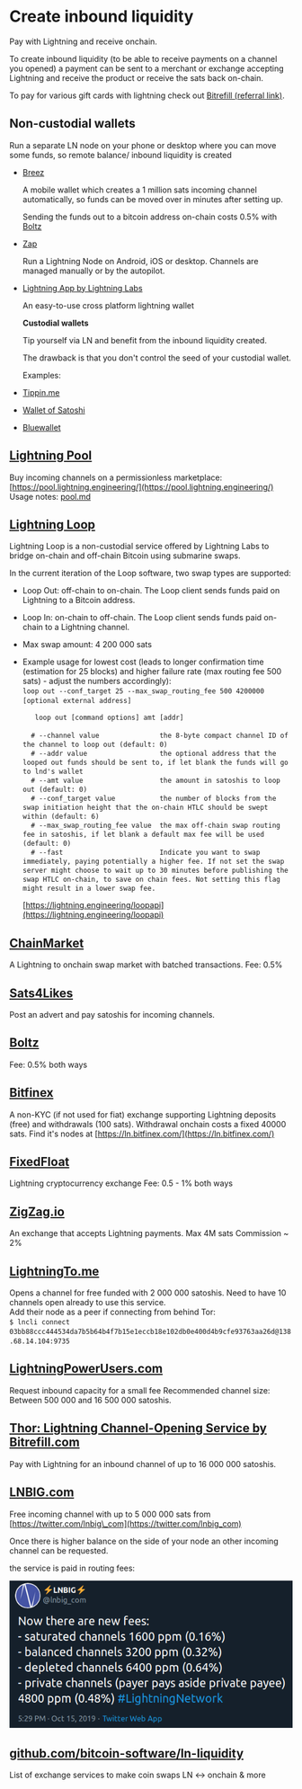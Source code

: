 # Create inbound liquidity

Pay with Lightning and receive onchain.

To create inbound liquidity \(to be able to receive payments on a channel you opened\) a payment can be sent to a merchant or exchange accepting Lightning and receive the product or receive the sats back on-chain.

To pay for various gift cards with lightning check out [Bitrefill \(referral link\)](https://www.bitrefill.com/buy/?code=XapbJJd8).

## Non-custodial wallets

Run a separate LN node on your phone or desktop where you can move some funds, so remote balance/ inbound liquidity is created

* [Breez](https://breez.technology/)  

  A mobile wallet which creates a 1 million sats incoming channel automatically, so funds can be moved over in minutes after setting up.  

  Sending the funds out to a bitcoin address on-chain costs 0.5% with [Boltz](https://boltz.exchange/)

* [Zap](https://zap.jackmallers.com/)   

  Run a Lightning Node on Android, iOS or desktop. Channels are managed manually or by the autopilot.

* [Lightning App by Lightning Labs](https://github.com/lightninglabs/lightning-app)  

  An easy-to-use cross platform lightning wallet

  **Custodial wallets**

  Tip yourself via LN and benefit from the inbound liquidity created.

  The drawback is that you don't control the seed of your custodial wallet.  

  Examples:  

* [Tippin.me](https://tippin.me/)
* [Wallet of Satoshi](https://www.walletofsatoshi.com/)
* [Bluewallet](https://bluewallet.io/)

## [Lightning Pool](https://pool.lightning.engineering/)

Buy incoming channels on a permissionless marketplace: [https://pool.lightning.engineering/](https://pool.lightning.engineering/) Usage notes: [pool.md](pool.md)

## [Lightning Loop](https://github.com/lightninglabs/loop)

Lightning Loop is a non-custodial service offered by Lightning Labs to bridge on-chain and off-chain Bitcoin using submarine swaps.

In the current iteration of the Loop software, two swap types are supported:

* Loop Out: off-chain to on-chain. The Loop client sends funds paid on Lightning to a Bitcoin address.
* Loop In: on-chain to off-chain. The Loop client sends funds paid on-chain to a Lightning channel.
* Max swap amount: 4 200 000 sats
* Example usage for lowest cost \(leads to longer confirmation time \(estimation for 25 blocks\) and higher failure rate \(max routing fee 500 sats\) - adjust the numbers accordingly\):  
  `loop out --conf_target 25 --max_swap_routing_fee 500 4200000 [optional external address]`

  ```text
     loop out [command options] amt [addr]

    # --channel value               the 8-byte compact channel ID of the channel to loop out (default: 0)
    # --addr value                  the optional address that the looped out funds should be sent to, if let blank the funds will go to lnd's wallet
    # --amt value                   the amount in satoshis to loop out (default: 0)
    # --conf_target value           the number of blocks from the swap initiation height that the on-chain HTLC should be swept within (default: 6)
    # --max_swap_routing_fee value  the max off-chain swap routing fee in satoshis, if let blank a default max fee will be used (default: 0)
    # --fast                        Indicate you want to swap immediately, paying potentially a higher fee. If not set the swap server might choose to wait up to 30 minutes before publishing the swap HTLC on-chain, to save on chain fees. Not setting this flag might result in a lower swap fee.
  ```

  [https://lightning.engineering/loopapi](https://lightning.engineering/loopapi)

## [ChainMarket](https://chainmarket.etleneum.com/)

A Lightning to onchain swap market with batched transactions. Fee: 0.5%

## [Sats4Likes](https://kriptode.com/satsforlikes/index.html)

Post an advert and pay satoshis for incoming channels.

## [Boltz](https://boltz.exchange/)

Fee: 0.5% both ways

## [Bitfinex](https://bitfinex.com)

A non-KYC \(if not used for fiat\) exchange supporting Lightning deposits \(free\) and withdrawals \(100 sats\). Withdrawal onchain costs a fixed 40000 sats. Find it's nodes at [https://ln.bitfinex.com/](https://ln.bitfinex.com/)

## [FixedFloat](https://fixedfloat.com/)

Lightning cryptocurrency exchange Fee: 0.5 - 1% both ways

## [ZigZag.io](https://zigzag.io/#/)

An exchange that accepts Lightning payments. Max 4M sats Commission ~ 2%

## [LightningTo.me](https://lightningto.me/)

Opens a channel for free funded with 2 000 000 satoshis. Need to have 10 channels open already to use this service.  
Add their node as a peer if connecting from behind Tor:  
`$ lncli connect 03bb88ccc444534da7b5b64b4f7b15e1eccb18e102db0e400d4b9cfe93763aa26d@138.68.14.104:9735`

## [LightningPowerUsers.com](https://lightningpowerusers.com/home/)

Request inbound capacity for a small fee Recommended channel size: Between 500 000 and 16 500 000 satoshis.

## [Thor: Lightning Channel-Opening Service by Bitrefill.com](https://www.bitrefill.com/thor-lightning-network-channels/?hl=en)

Pay with Lightning for an inbound channel of up to 16 000 000 satoshis.

## [LNBIG.com](https://lnbig.com/#/open-channel)

Free incoming channel with up to 5 000 000 sats from [https://twitter.com/lnbig\_com](https://twitter.com/lnbig_com)

Once there is higher balance on the side of your node an other incoming channel can be requested.

the service is paid in routing fees:

![lnbig\_fees](.gitbook/assets/lnbig_fees.png)

## [github.com/bitcoin-software/ln-liquidity](https://github.com/bitcoin-software/ln-liquidity)

List of exchange services to make coin swaps LN &lt;-&gt; onchain & more

